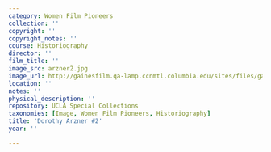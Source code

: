 ```yaml
---
category: Women Film Pioneers
collection: ''
copyright: ''
copyright_notes: ''
course: Historiography
director: ''
film_title: ''
image_src: arzner2.jpg
image_url: http://gainesfilm.qa-lamp.ccnmtl.columbia.edu/sites/files/gainesfilm/images/arzner2.jpg
location: ''
notes: ''
physical_description: ''
repository: UCLA Special Collections
taxonomies: [Image, Women Film Pioneers, Historiography]
title: 'Dorothy Arzner #2'
year: ''

---
```

